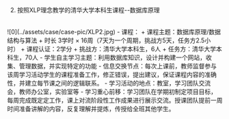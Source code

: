 2. 按照XLP理念教学的清华大学本科生课程--数据库原理
 <br>
![0](../assets/case/case-pic/XLP2.jpg)
   - 课程：
        + 课程主题：数据库原理/数据结构与算法
        + 时长	3学时 × 16周（7天为一个周期，挑战方5天，任务方2.5小时）
        + 课程认证：2学分
        + 挑战方：清华大学本科生，6人
        + 任务方：清华大学本科生，70人
    - 学生自主学习主题：利用数据库知识，设计并构建一个网站，收集、管理数据，并实现特定的功能
    - 信息交换节点：每次上课前，教师监督参与该周学习活动学生的课程准备工作，修正错误，提出建议，保证课程内容的准确性，并建立每节课之间的逻辑联系。
    - 学习活动的地点：教室，学习团队交流会，教师办公室，实验室等
    - 学习重心前移：学习团队在学期初制定项目目标，每周完成既定定工作，课上对流阶段性工作成果进行展示交流。授课团队提前一周时间准备讲解的内容，反复理解并提炼，传授给全班其他学生。


